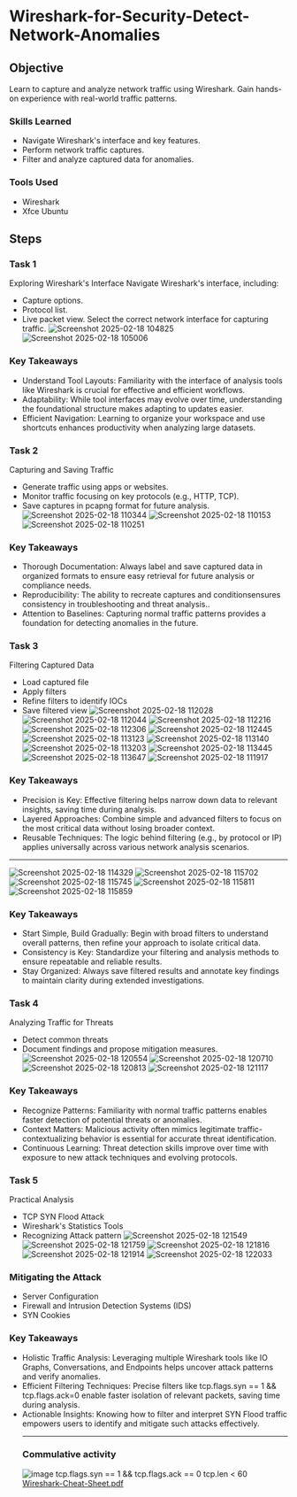 # Wireshark-for-Security-Detect-Network-Anomalies
## Objective

Learn to capture and analyze network traffic using Wireshark.
Gain hands-on experience with real-world traffic patterns.

### Skills Learned

- Navigate Wireshark's interface and key features.
- Perform network traffic captures.
- Filter and analyze captured data for anomalies.

### Tools Used
- Wireshark
- Xfce Ubuntu


## Steps
### Task 1
Exploring Wireshark's Interface
Navigate Wireshark's interface, including:
- Capture options.
- Protocol list.
- Live packet view.
Select the correct network interface for capturing traffic.
![Screenshot 2025-02-18 104825](https://github.com/user-attachments/assets/95fe8249-be00-4231-bf35-c12f1d212842)
![Screenshot 2025-02-18 105006](https://github.com/user-attachments/assets/5e7771b9-07a3-4618-b574-45748ffcf1d3)
### Key Takeaways
- Understand Tool Layouts: Familiarity with the interface of analysis tools like Wireshark is crucial for effective and efficient workflows.
- Adaptability: While tool interfaces may evolve over time, understanding the foundational structure makes adapting to updates easier.
- Efficient Navigation: Learning to organize your workspace and use shortcuts enhances productivity when analyzing large datasets.
### Task 2
Capturing and Saving Traffic
- Generate traffic using apps or websites.
- Monitor traffic focusing on key protocols (e.g., HTTP, TCP).
- Save captures in pcapng format for future analysis.
![Screenshot 2025-02-18 110344](https://github.com/user-attachments/assets/ff858ea7-4427-46b9-a960-8b72d4d230fb)
![Screenshot 2025-02-18 110153](https://github.com/user-attachments/assets/7add66f6-8857-441c-992e-543f243b004a)
![Screenshot 2025-02-18 110251](https://github.com/user-attachments/assets/2383dfda-28d4-462e-addb-b5d406442e3c)
### Key Takeaways
- Thorough Documentation: Always label and save captured data in organized formats to ensure easy retrieval for future analysis or compliance needs.
- Reproducibility: The ability to recreate captures and conditionsensures consistency in troubleshooting and threat analysis..
- Attention to Baselines: Capturing normal traffic patterns provides a foundation for detecting anomalies in the future.
### Task 3
Filtering Captured Data
- Load captured file
- Apply filters
- Refine filters to identify IOCs
- Save filtered view
![Screenshot 2025-02-18 112028](https://github.com/user-attachments/assets/4952e8fb-6490-4a48-af29-fa49429fecd6)
![Screenshot 2025-02-18 112044](https://github.com/user-attachments/assets/1f81498c-13a7-4a0d-9db6-5d7e47ed962d)
![Screenshot 2025-02-18 112216](https://github.com/user-attachments/assets/63b2ac0c-9d94-45fb-afb9-9424dcbb3075)
![Screenshot 2025-02-18 112306](https://github.com/user-attachments/assets/b7989d0e-c226-45e0-becd-0e2499fdc552)
![Screenshot 2025-02-18 112445](https://github.com/user-attachments/assets/69756149-035d-4ad5-8751-010baeeb4409)
![Screenshot 2025-02-18 113123](https://github.com/user-attachments/assets/476a5149-57b1-4d6d-a2e6-936cb1c5b029)
![Screenshot 2025-02-18 113140](https://github.com/user-attachments/assets/c7465b28-32f6-4556-ba5d-cdc06f87cd27)
![Screenshot 2025-02-18 113203](https://github.com/user-attachments/assets/ccb59c8c-3554-4e79-b48d-c493fd7e8652)
![Screenshot 2025-02-18 113445](https://github.com/user-attachments/assets/06073f9e-cce1-4f00-b8a3-a1c8dc8f9ff3)
![Screenshot 2025-02-18 113647](https://github.com/user-attachments/assets/c1e73813-40e4-42d3-8eac-54b8a768eed4)
![Screenshot 2025-02-18 111917](https://github.com/user-attachments/assets/fd7986b9-1fb3-422b-a8ca-d680e954bfb6)
### Key Takeaways
- Precision is Key: Effective filtering helps narrow down data to relevant insights, saving time during analysis.
- Layered Approaches: Combine simple and advanced filters to focus on the most critical data without losing broader context.
- Reusable Techniques: The logic behind filtering (e.g., by protocol or IP) applies universally across various network analysis scenarios.
***
![Screenshot 2025-02-18 114329](https://github.com/user-attachments/assets/571998bc-a079-41ce-9dff-c74a0bc1761b)
![Screenshot 2025-02-18 115702](https://github.com/user-attachments/assets/9d664e49-704c-4943-8ae2-f3c733d36dc6)
![Screenshot 2025-02-18 115745](https://github.com/user-attachments/assets/3748fff9-74c6-46a8-968c-e4b7dfd077ee)
![Screenshot 2025-02-18 115811](https://github.com/user-attachments/assets/d5f74ee4-1ee8-45e9-a4bb-7cd9f43add7b)
![Screenshot 2025-02-18 115859](https://github.com/user-attachments/assets/ac29aca9-14ab-47b0-8bd6-4ac237d33422)
### Key Takeaways
- Start Simple, Build Gradually: Begin with broad filters to
understand overall patterns, then refine your approach to isolate
critical data.
- Consistency is Key: Standardize your filtering and analysis
methods to ensure repeatable and reliable results.
- Stay Organized: Always save filtered results and annotate key
findings to maintain clarity during extended investigations.
### Task 4
Analyzing Traffic for Threats
- Detect common threats
- Document findings and propose
mitigation measures.
![Screenshot 2025-02-18 120554](https://github.com/user-attachments/assets/e580305c-1d3a-47c3-915b-b58025374187)
![Screenshot 2025-02-18 120710](https://github.com/user-attachments/assets/2c6bb1ad-84f0-4c51-891b-a3b59885c75b)
![Screenshot 2025-02-18 120813](https://github.com/user-attachments/assets/8fc06444-2a10-4220-a827-9152af2503bc)
![Screenshot 2025-02-18 121117](https://github.com/user-attachments/assets/32eac7d2-9efc-471e-802f-bed917cf927a)
### Key Takeaways
- Recognize Patterns: Familiarity with normal traffic patterns
enables faster detection of potential threats or anomalies.
- Context Matters: Malicious activity often mimics legitimate traffic-contextualizing behavior is essential for accurate threat
identification.
- Continuous Learning: Threat detection skills improve over time with exposure to new attack techniques and evolving protocols.
### Task 5
Practical Analysis
- TCP SYN Flood Attack
- Wireshark's Statistics Tools
- Recognizing Attack pattern
![Screenshot 2025-02-18 121549](https://github.com/user-attachments/assets/5498d470-ea92-4509-aa82-95bde64f0c84)
![Screenshot 2025-02-18 121759](https://github.com/user-attachments/assets/72381bdc-3c01-4e4c-8219-ccd7ff84657c)
![Screenshot 2025-02-18 121816](https://github.com/user-attachments/assets/05f70fba-1f46-4f39-b24f-92c9ec87ad80)
![Screenshot 2025-02-18 121914](https://github.com/user-attachments/assets/225b9a9d-f949-4693-83c1-e60d4dcfba89)
![Screenshot 2025-02-18 122033](https://github.com/user-attachments/assets/4110a014-240b-4ede-aec8-92701d015231)
### Mitigating the Attack
- Server Configuration
- Firewall and Intrusion Detection Systems (IDS)
- SYN Cookies
### Key Takeaways
- Holistic Traffic Analysis: Leveraging multiple Wireshark tools like IO Graphs, Conversations, and Endpoints helps uncover attack patterns and verify anomalies.
- Efficient Filtering Techniques: Precise filters like tcp.flags.syn == 1 && tcp.flags.ack=0 enable faster isolation of relevant packets, saving time during analysis.
- Actionable Insights: Knowing how to filter and interpret SYN Flood traffic empowers users to identify and mitigate such attacks effectively.
  ***
  ### Commulative activity
  ![image](https://github.com/user-attachments/assets/5e39a538-796c-4b55-8339-0fe3d5196ebc)
tcp.flags.syn == 1 && tcp.flags.ack == 0
tcp.len < 60
[Wireshark-Cheat-Sheet.pdf](https://github.com/user-attachments/files/18850335/Wireshark-Cheat-Sheet.pdf)

